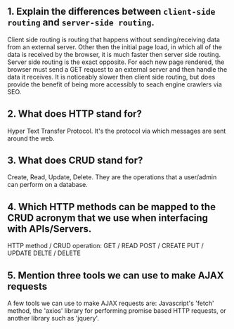 ## 1.  Explain the differences between `client-side routing` and `server-side routing`.
Client side routing is routing that happens without sending/receiving data from an external server.  Other then the initial page load, in which all of the data is received by the browser, it is much faster then server side routing.  Server side routing is the exact opposite.  For each new page rendered, the browser must send a GET request to an external server and then handle the data it receives.  It is noticeably slower then client side routing, but does provide the benefit of being more accessibly to seach engine crawlers via SEO.

## 2.  What does HTTP stand for?
Hyper Text Transfer Protocol.  It's the protocol via which messages are sent around the web.

## 3.  What does CRUD stand for?
Create, Read, Update, Delete.  They are the operations that a user/admin can perform on a database.

## 4.  Which HTTP methods can be mapped to the CRUD acronym that we use when interfacing with APIs/Servers.
HTTP method / CRUD operation:
	GET / READ
	POST / CREATE
	PUT / UPDATE
	DELTE / DELETE

## 5.  Mention three tools we can use to make AJAX requests
A few tools we can use to make AJAX requests are:  Javascript's 'fetch' method, the 'axios' library for performing promise based HTTP requests, or another library such as 'jquery'.